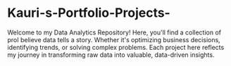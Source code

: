 # Kauri-s-Portfolio-Projects-
Welcome to my Data Analytics Repository! Here, you'll find a collection of proI believe data tells a story. Whether it's optimizing business decisions, identifying trends, or solving complex problems. Each project here reflects my journey in transforming raw data into valuable, data-driven insights. 
